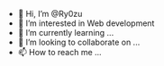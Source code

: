 - 👋 Hi, I’m @Ry0zu
- 👀 I’m interested in Web development
- 🌱 I’m currently learning ...
- 💞️ I’m looking to collaborate on ...
- 📫 How to reach me ...

<!---
Ry0zu/Ry0zu is a ✨ special ✨ repository because its `README.md` (this file) appears on your GitHub profile.
You can click the Preview link to take a look at your changes.
--->
